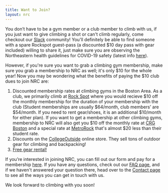 ```yaml
---
title: Want to Join?
layout: nrc
---
```

You don’t have to be a gym member or a club member to climb with us, if you just want to give climbing a shot or can't climb regularly, come checkout our [Slack](https://join.slack.com/t/nurecclimbing/shared_invite/enQtMjk1MDgxNzE5MjgzLTU1ZGIzZDIyZDM2NTY1YmJmZjQ4NTU3ZWM1NTdjNGVmNmRjN2EzNGY2YjhmODUxMTZhOTJhMjU1NGQ1MjY3ZjM) community! You'll definitely be able to find someone with a spare Rockspot guest-pass (a discounted $10 day pass with gear included) willing to share it, just make sure you are observing the Northeastern health guidelines for COVID-19 safety (latest info [here](https://news.northeastern.edu/coronavirus/reopening/frequently-asked-questions/)).

However, if you're sure you want to grab a climbing gym membership, make sure you grab a membership to NRC as well; it's only $10 for the whole year! Now you may be wondering what the benefits of paying the $10 club dues to join NRC are:

1. Discounted membership rates at climbing gyms in the Boston Area. As a club, we primarily climb at [Rock Spot](http://southboston.rockspotclimbing.com/) where you would recieve $10 off the monthly membership for the duration of your membership with the club (Student memberships are usually $64/month, club members’ are $54/month. If you need to rent gear/shoes, it is an additional $10/month for either plan). If you want to get a membership at other climbing gyms, membership to NRC will also get you $10 off the monthly rate at [CRG Boston](https://centralrockgym.com/boston/) and a special rate at [MetroRock](https://www.metrorock.com/boston) that's almost $20 less than their student rate. 
2. Discounts on the [CollegeOutside](https://www.collegeoutside.com/) online store. They sell tons of outdoor gear for climbing and backpacking!
3. [Free gear rental!](https://northeasternclimbing.github.io/nrc/gear_rental/)

If you’re interested in joining NRC, you can fill out our form and pay for a membership [here](https://docs.google.com/forms/d/e/1FAIpQLSevD7mhc_lSGWIpyQWPArBjbvVORSZJ8m_nFgbJqhbhIQPr9g/viewform?usp=sf_link). If you have any questions, check out our [FAQ page](https://northeasternclimbing.github.io/nrc/faq/), and if we haven't answered your question there, head over to the [Contact page](https://northeasternclimbing.github.io/nrc/contact/) to see all the ways you can get in touch with us.

We look forward to climbing with you soon!
